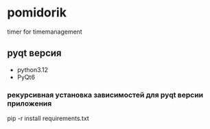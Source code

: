 # pomidorik
timer for timemanagement

## pyqt версия
- python3.12
- PyQt6
### рекурсивная установка зависимостей для pyqt версии приложения
pip -r install requirements.txt
